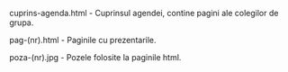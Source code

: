cuprins-agenda.html   -   Cuprinsul agendei, contine pagini ale colegilor de grupa.

pag-(nr).html   -   Paginile cu prezentarile.

poza-(nr).jpg   -   Pozele folosite la paginile html.
